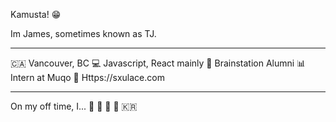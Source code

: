 Kamusta! 😁

Im James, sometimes known as TJ.

____________________

🇨🇦 Vancouver, BC
💻 Javascript, React mainly
🧠 Brainstation Alumni
📊 Intern at Muqo
📄 Https://sxulace.com

____________________

On my off time, I...
🎤 🎹 🎸 🕺 🇰🇷


<!--
**TjArevalo/TjArevalo** is a ✨ _special_ ✨ repository because its `README.md` (this file) appears on your GitHub profile.

Here are some ideas to get you started:

- 🔭 I’m currently working on ...
- 🌱 I’m currently learning ...
- 👯 I’m looking to collaborate on ...
- 🤔 I’m looking for help with ...
- 💬 Ask me about ...
- 📫 How to reach me: ...
- 😄 Pronouns: ...
- ⚡ Fun fact: ...
-->
